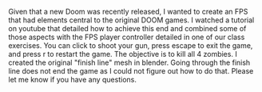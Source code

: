 Given that a new Doom was recently released, I wanted to create an FPS that had elements central to the original DOOM games. I watched a tutorial on youtube that detailed how to achieve this end and combined some of those aspects with the FPS player controller detailed in one of our class exercises. You can click to shoot your gun, press escape to exit the game, and press r to restart the game. The objective is to kill all 4 zombies. I created the original "finish line" mesh in blender. Going through the finish line does not end the game as I could not figure out how to do that. Please let me know if you have any questions. 
